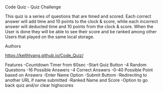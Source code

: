 Code Quiz - Quiz Challenge

This quiz is a series of questions that  are timed and scored. Each correct answer will add time and 10 points to the clock & score, while each incorrect answer will deducted time and 10 points from the clock & score. When the User is done they will be able to see their score and be ranked among other Users that played on the same local storage.

Authors

https://keithlyang.github.io/Code_Quiz/

Features
-Countdown Timer from 60sec
-Start Quiz Button
-4 Random Questions
-16 Possible Answers
-4 Correct Answers
-0-40 Possible Point based on Answers
-Enter Name Option
-Submit Buttom
-Redirecting to another URL if name submitted
-Ranked Name and Score
-Option to go back quiz and/or clear highscores